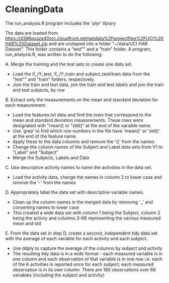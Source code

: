 # CleaningData
The run_analysis.R program includes the 'plyr' library

The data are loaded from https://d396qusza40orc.cloudfront.net/getdata%2Fprojectfiles%2FUCI%20HAR%20Dataset.zip 
and are unzipped into a folder "~/data/UCI HAR Dataset". This folder contains a "test"" and a "train" folder. 
A program, run_analysis.R, was written to do the following:

A. Merge the training and the test sets to create one data set.

+ Load the X_/Y_test, X_/Y_train and subject_test/train data from the "test"" and "train" folders, respectively. 
+ Join the train and test data, join the train and test labels and join the train and test subjects, by row

B. Extract only the measurements on the mean and standard deviation for each measurement. 

+ Load the features.txt data and find the rows that correspond to the mean and standard deviation measurements. 
These rows were designated with "mean() or "std()" at the end of the variable name. 
+ Use 'grep' to find which row numbers in the file have 'mean()' or 'std()' at the end of the feature name.
+ Apply these to the data columns and remove the '()' from the names 
+ Change the column names of the Subject and Label data sets from V1 to "Label" and "Subject"
+ Merge the Subjects, Labels and Data


C. Use descriptive activity names to name the activities in the data set.

+ Load the activity data, change the names in column 2 to lower case and remove the '-' from the names

D. Appropriately label the data set with descriptive variable names.

+ Clean up the column names in the merged data by removing '_' and converting names to lower case
+ This created a wide data set with column 1 being the Subject, column 2 being the activty and columns 3-68 
representing the various measured mean and std

E. From the data set in step D, create a second, independent tidy data set with the average of each variable for 
each activity and each subject.

+ Use ddply to capture the average of the columns by subject and activity
+ The resulting tidy data is in a wide format - each measured variable is in one column and each observation of that 
variable is in one row i.e. each of the 6 activities is reported once for each subject; each measured observation is 
in its own column. There are 180 observations over 68 variables (including the subject and activity)
